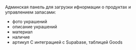 Админская панель для загрузки ифнормации о продуктах и управлением запасами: 
- фото украшений
- описание украшений
- материал
- наличие
- артикул
С интеграцией с Supabase, таблицей Goods 
